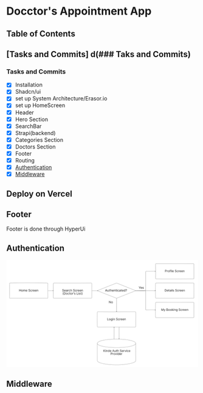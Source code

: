 # Docctor's Appointment App

## Table of Contents

## [Tasks and Commits] d(### Taks and Commits)

### Tasks and Commits

- [x] Installation
- [x] Shadcn/ui
- [x] set up System Architecture/Erasor.io
- [x] set up HomeScreen
- [x] Header
- [x] Hero Section
- [x] SearchBar
- [x] Strapi(backend)
- [x] Categories Section
- [x] Doctors Section
- [x] Footer
- [x] Routing
- [x] [Authentication](#authentication)
- [x] [Middleware](#middleware)

## Deploy on Vercel

## Footer

Footer is done through HyperUi

## Authentication

![Authentication Flow](https://github.com/BeaulaEkka/doctor-appointment-frontend/blob/master/public/images/authentication%20flow.png)

## Middleware
